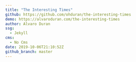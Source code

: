 ```yaml
---
title: "The Interesting Times"
github: https://github.com/ohduran/the-interesting-times
demo: https://alvaroduran.com/the-interesting-times
author: Alvaro Duran
ssg:
  - Jekyll
cms:
  - No Cms
date: 2019-10-06T21:10:52Z
github_branch: master
---
```

